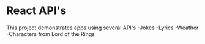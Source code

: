 # React API's
This project demonstrates apps using several API's
-Jokes
-Lyrics
-Weather
-Characters from Lord of the Rings

